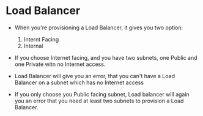 # Load Balancer

- When you're provisioning a Load Balancer, it gives you two option: 
	1. Internt Facing 
	2. Internal

- If you choose Internet facing, and you have two subnets, one Public and one Private witn no Internet access.
- Load Balancer will give you an error, that you can't have a Load Balancer on a subnet which has no Internet access
- If you only choose you Public facing subnet, Load balancer will again you an error that you need at least two subnets to provision a Load Balancer.


